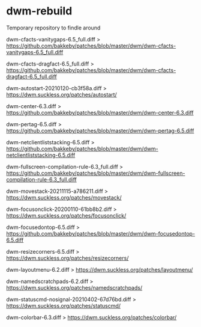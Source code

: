# dwm-rebuild
Temporary repository to findle around

dwm-cfacts-vanitygaps-6.5_full.diff
    > https://github.com/bakkeby/patches/blob/master/dwm/dwm-cfacts-vanitygaps-6.5_full.diff

dwm-cfacts-dragfact-6.5_full.diff
    > https://github.com/bakkeby/patches/blob/master/dwm/dwm-cfacts-dragfact-6.5_full.diff

dwm-autostart-20210120-cb3f58a.diff
    > https://dwm.suckless.org/patches/autostart/

dwm-center-6.3.diff
    > https://github.com/bakkeby/patches/blob/master/dwm/dwm-center-6.3.diff

dwm-pertag-6.5.diff
    > https://github.com/bakkeby/patches/blob/master/dwm/dwm-pertag-6.5.diff

dwm-netclientliststacking-6.5.diff
    > https://github.com/bakkeby/patches/blob/master/dwm/dwm-netclientliststacking-6.5.diff

dwm-fullscreen-compilation-rule-6.3_full.diff
    > https://github.com/bakkeby/patches/blob/master/dwm/dwm-fullscreen-compilation-rule-6.3_full.diff

dwm-movestack-20211115-a786211.diff
    > https://dwm.suckless.org/patches/movestack/

dwm-focusonclick-20200110-61bb8b2.diff
    > https://dwm.suckless.org/patches/focusonclick/

dwm-focusedontop-6.5.diff
    > https://github.com/bakkeby/patches/blob/master/dwm/dwm-focusedontop-6.5.diff

dwm-resizecorners-6.5.diff
    > https://dwm.suckless.org/patches/resizecorners/

dwm-layoutmenu-6.2.diff
    > https://dwm.suckless.org/patches/layoutmenu/

dwm-namedscratchpads-6.2.diff
    > https://dwm.suckless.org/patches/namedscratchpads/

dwm-statuscmd-nosignal-20210402-67d76bd.diff
    > https://dwm.suckless.org/patches/statuscmd/

dwm-colorbar-6.3.diff
    > https://dwm.suckless.org/patches/colorbar/

